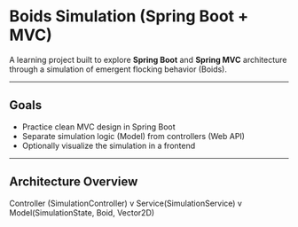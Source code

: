 # Boids Simulation (Spring Boot + MVC)

A learning project built to explore **Spring Boot** and **Spring MVC** architecture
through a simulation of emergent flocking behavior (Boids).

---

##  Goals

- Practice clean MVC design in Spring Boot
- Separate simulation logic (Model) from controllers (Web API)
- Optionally visualize the simulation in a frontend

---

## Architecture Overview

Controller (SimulationController)
v
Service(SimulationService)
v
Model(SimulationState, Boid, Vector2D)
